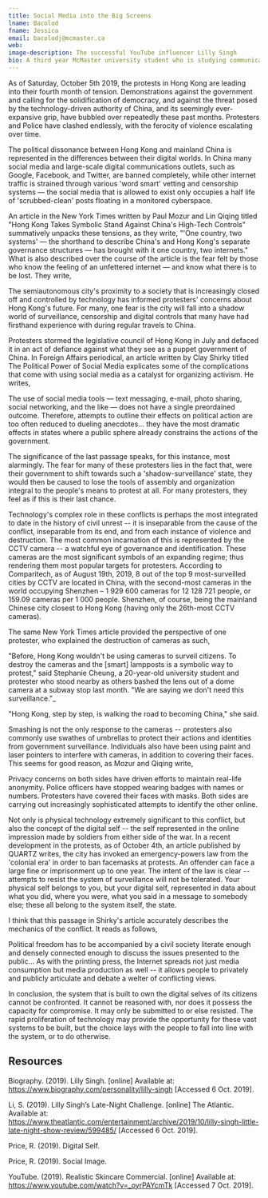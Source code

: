 ```yaml
---
title: Social Media into the Big Screens 
lname: Bacolod 
fname: Jessica 
email: bacolodj@mcmaster.ca
web:
image-description: The successful YouTube influencer Lilly Singh 
bio: A third year McMaster university student who is studying communication studies. With an interest in social media, it has been an ongoing topic of discussion where the inclusion of the YouTube community is pronounced. 
---
```


As of Saturday, October 5th 2019, the protests in Hong Kong are leading into their fourth month of tension. Demonstrations against the government and calling for the solidification of democracy, and against the threat posed by the technology-driven authority of China, and its seemingly ever-expansive grip, have bubbled over repeatedly these past months. Protesters and Police have clashed endlessly, with the ferocity of violence escalating over time.

The political dissonance between Hong Kong and mainland China is represented in the differences between their digital worlds. In China many social media and large-scale digital communications outlets, such as Google, Facebook, and Twitter, are banned completely, while other internet traffic is strained through various 'word smart' vetting and censorship systems — the social media that is allowed to exist only occupies a half life of 'scrubbed-clean' posts floating in a monitored cyberspace.

An article in the New York Times written by Paul Mozur and Lin Qiqing titled "Hong Kong Takes Symbolic Stand Against China's High-Tech Controls" summatively unpacks these tensions, as they write, "'One country, two systems' — the shorthand to describe China's and Hong Kong's separate governance structures — has brought with it one country, two internets." What is also described over the course of the article is the fear felt by those who know the feeling of an unfettered internet — and know what there is to be lost. They write,

The semiautonomous city's proximity to a society that is increasingly closed off and controlled by technology has informed protesters' concerns about Hong Kong's future. For many, one fear is the city will fall into a shadow world of surveillance, censorship and digital controls that many have had firsthand experience with during regular travels to China.

Protesters stormed the legislative council of Hong Kong in July and defaced it in an act of defiance against what they see as a puppet government of China. In Foreign Affairs periodical, an article written by Clay Shirky titled The Political Power of Social Media explicates some of the complications that come with using social media as a catalyst for organizing activism. He writes,

The use of social media tools — text messaging, e-mail, photo sharing, social networking, and the like — does not have a single preordained outcome. Therefore, attempts to outline their effects on political action are too often reduced to dueling anecdotes... they have the most dramatic effects in states where a public sphere already constrains the actions of the government.

The significance of the last passage speaks, for this instance, most alarmingly. The fear for many of these protesters lies in the fact that, were their government to shift towards such a 'shadow-surveillance' state, they would then be caused to lose the tools of assembly and organization integral to the people's means to protest at all. For many protesters, they feel as if this is their last chance.

Technology's complex role in these conflicts is perhaps the most integrated to date in the history of civil unrest -- it is inseparable from the cause of the conflict, inseparable from its end, and from each instance of violence and destruction. The most common incarnation of this is represented by the CCTV camera -- a watchful eye of governance and identification. These cameras are the most significant symbols of an expanding regime; thus rendering them most popular targets for protesters. According to Comparitech, as of August 19th, 2019, 8 out of the top 9 most-surveilled cities by CCTV are located in China, with the second-most cameras in the world occupying Shenzhen – 1 929 600 cameras for 12 128 721 people, or 159.09 cameras per 1 000 people. Shenzhen, of course, being the mainland Chinese city closest to Hong Kong (having only the 26th-most CCTV cameras).

The same New York Times article provided the perspective of one protester, who explained the destruction of cameras as such,

"Before, Hong Kong wouldn't be using cameras to surveil citizens. To destroy the cameras and the [smart] lampposts is a symbolic way to protest," said Stephanie Cheung, a 20-year-old university student and protester who stood nearby as others bashed the lens out of a dome camera at a subway stop last month. "We are saying we don't need this surveillance."_

"Hong Kong, step by step, is walking the road to becoming China," she said.

Smashing is not the only response to the cameras -- protesters also commonly use swathes of umbrellas to protect their actions and identities from government surveillance. Individuals also have been using paint and laser pointers to interfere with cameras, in addition to covering their faces. This seems for good reason, as Mozur and Qiqing write,

Privacy concerns on both sides have driven efforts to maintain real-life anonymity. Police officers have stopped wearing badges with names or numbers. Protesters have covered their faces with masks. Both sides are carrying out increasingly sophisticated attempts to identify the other online.

Not only is physical technology extremely significant to this conflict, but also the concept of the digital self -- the self represented in the online impression made by soldiers from either side of the war. In a recent development in the protests, as of October 4th, an article published by QUARTZ writes, the city has invoked an emergency-powers law from the 'colonial era' in order to ban facemasks at protests. An offender can face a large fine or imprisonment up to one year. The intent of the law is clear -- attempts to resist the system of surveillance will not be tolerated. Your physical self belongs to you, but your digital self, represented in data about what you did, where you were, what you said in a message to somebody else; these all belong to the system itself, the state.

I think that this passage in Shirky's article accurately describes the mechanics of the conflict. It reads as follows,

Political freedom has to be accompanied by a civil society literate enough and densely connected enough to discuss the issues presented to the public... As with the printing press, the Internet spreads not just media consumption but media production as well -- it allows people to privately and publicly articulate and debate a welter of conflicting views.

In conclusion, the system that is built to own the digital selves of its citizens cannot be confronted. It cannot be reasoned with, nor does it possess the capacity for compromise. It may only be submitted to or else resisted. The rapid proliferation of technology may provide the opportunity for these vast systems to be built, but the choice lays with the people to fall into line with the system, or to do otherwise.

## Resources

Biography. (2019). Lilly Singh. [online] Available at:
https://www.biography.com/personality/lilly-singh [Accessed 6 Oct. 2019].

Li, S. (2019). Lilly Singh’s Late-Night Challenge. [online] The Atlantic.
Available at:
https://www.theatlantic.com/entertainment/archive/2019/10/lilly-singh-little-late-night-show-review/599485/
[Accessed 6 Oct. 2019].

Price, R. (2019). Digital Self.

Price, R. (2019). Social Image.

YouTube. (2019). Realistic Skincare Commercial. [online] Available at:
https://www.youtube.com/watch?v=_oyrPAYcmTk [Accessed 7 Oct. 2019].
